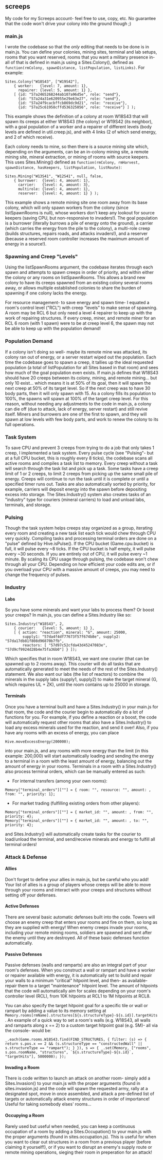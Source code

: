 ## screeps

My code for my Screeps account- feel free to use, copy, etc. No guarantee that the code won't drive your colony into the ground though ;)

### main.js

I wrote the codebase so that the *only* editing that needs to be done is in main.js. You can define your colonies, mining sites, terminal and lab setups, rooms that you want reserved, rooms that you want a military presence in- all of that is defined in main.js using a Sites.Colony(), defined as `function(rmColony, spawnDistance, listPopulation, listLinks)`. For example:

```
Sites.Colony("W18S43", ["W19S42"],
	{ worker:   {level: 7, amount: 1},
	  repairer: {level: 5, amount: 1} },
	[ {id: "57a2465268244ab107a96d5e", role: "send"},
	  {id: "57a24a31e620955e29e63e27", role: "send"},
	  {id: "57a24f9cacbffcb869dc9d21", role: "receive"},
	  {id: "57a25c61958cffd536325056", role: "receive"} ] );
```

This example shows the definition of a colony at room W18S43 that will spawn its creeps at either W18S43 (the colony) or W19S42 (its neighbor), with a goal population of a worker and a repairer of different levels (body levels are defined in util.creep.js), and with 4 links (2 of which send energy, and 2 of which receive).

Each colony needs to mine, so then there is a source mining site which, depending on the arguments, can be an in-colony mining site, a remote mining site, mineral extraction, or mining of rooms with source keepers. This uses Sites.Mining() defined as `function(rmColony, rmHarvest, spawnDistance, hasKeepers, listPopulation, listRoute)`:

```
Sites.Mining("W13S41", "W12S41", null, false,
	{ burrower:  {level: 4, amount: 1},
	  carrier:   {level: 4, amount: 3},
	  multirole: {level: 4, amount: 1},
	  reserver:  {level: 4, amount: 1} } );
```
			  
This example shows a remote mining site one room away from its base colony, which will only spawn workers from the colony (since listSpawnRooms is null), whose workers don't keep any lookout for source keepers (saving CPU, but non-responsive to invaders!). The goal population is a burrower (literally burrows a pile of energy onto the ground), a carrier (which carries the energy from the pile to the colony), a multi-role creep (builds structures, repairs roads, and attacks invaders!), and a reserver (because a reserved room controller increases the maximum amount of energy in a source!).

### Spawning and Creep "Levels"

Using the listSpawnRooms argument, the codebase iterates through each spawn and attempts to spawn creeps in order of priority, and within either the colony or any rooms on listSpawnRooms. This allows a brand new colony to have its creeps spawned from an existing colony several rooms away, or allows multiple established colonies to share the burden of spawning if one colony lacks the energy.

For resource management- to save energy and spawn time- I equated a room's control level ("RCL") with creep "levels" to make sense of spawning. A room may be RCL 6 but only need a level 4 repairer to keep up with the work of repairing structures. If every creep, miner, and remote miner for an RCL 6 room (with 1 spawn) were to be at creep level 6, the spawn may not be able to keep up with the population demand!

### Population Demand

If a colony isn't doing so well- maybe its remote mine was attacked, its colony ran out of energy, or a server restart wiped out the population. Each time the codebase goes to spawn a creep, it tallies up the ideal requested population (a total of listPopulation for all Sites based in that room) and sees how much of the goal population even exists. If main.js defines that W18S43 should have 20 creeps between its colony, mining, and remote mining... but only 10 exist... which means it is at 50% of its goal, then it will spawn the next creep at 50% of its target level. So if the next creep was to have 30 body parts, then it will only spawn with 15. As a colony fills its population to 100%, the spawns will spawn at 100% of the target creep level. For this reason, without needing any adjustments to the code in main.js, a colony can die off (due to attack, lack of energy, server restart) and still revive itself. Miners and burrowers are one of the first to spawn, and they will spawn at low levels with few body parts, and work to renew the colony to its full operations.

### Task System

To save CPU and prevent 3 creeps from trying to do a job that only takes 1 creep, I implemented a task system. Every pulse cycle (see "Pulsing"- but at a full CPU bucket, this is roughly every 8 ticks), the codebase scans all active rooms and compiles a task list to memory. Every creep without a task will search through the task list and pick up a task. Some tasks have a creep limit of 1 or 2 creeps, to limit 2 creeps from picking up the same small pile of energy. Creeps will continue to run the task until it is complete or until a specified timer runs out. Tasks are also automatically sorted by priority, for example, carriers will deposit energy into the spawn before depositing excess into storage. The Sites.Industry() system also creates tasks of an "industry" type for couriers (mineral carriers) to load and unload labs, terminals, and storage.

### Pulsing

Though the task system helps creeps stay organized as a group, iterating every room and creating a new task list each tick would chew through CPU very quickly. Compiling tasks and processing terminal orders are done on a "pulse" defined by Hive.isPulse(). If the CPU bucket (Game.cpu.bucket) is full, it will pulse every ~8 ticks. If the CPU bucket is half empty, it will pulse every ~30 seconds. If you are entirely out of CPU, it will pulse every ~1 minute. By scaling its CPU usage through pulsing, the codebase won't chew through all your CPU. Depending on how efficient your code edits are, or if you overload your CPU with a massive amount of creeps, you may need to change the frequency of pulses.

### Industry

#### Labs

So you have some minerals and want your labs to process them? Or boost your creeps? In main.js, you can define a Sites.Industry like so:

```
Sites.Industry("W18S43", 2,
	{ courier:   {level: 5, amount: 1} },            
	[ { action: "reaction", mineral: "G", amount: 25000,
		supply1: "57da4f4df77673f57f674b8e", supply2: "57da17db81f808d96870b7fb",
		reactors: [ "57d97c52cfda43d45247083e", "57d9cf9924d28b4e75fa36b0"] } ]);
```

Which specifies that in room W18S43, we want one courier (that can be spawned up to 2 rooms away). This courier will do all tasks that are automatically generated to meet the needs of the rest of the Sites.Industry() statement. We also want our labs (the list of reactors) to combine the minerals in the supply labs (supply1, supply2) to make the target mineral (G, which requires UL + ZK), until the room contains up to 25000 in storage.

#### Terminals

Once you have a terminal built and have a Sites.Industry() in your main.js for that room, the code and the courier begin to automatically do a lot of functions for you. For example, if you define a reaction or a boost, the code will automatically request other rooms that also have a Sites.Industry() to load any excess minerals used for the reaction, and send it over! Also, if you have any rooms with an excess of energy, you can place

`Hive.moveExcessEnergy(200000);`

into your main.js, and any rooms with more energy than the limit (in this example: 200,000) will start automatically loading and sending the energy to a terminal in a room with the least amount of energy, balancing out the amount of energy in your rooms. Terminals in a room with a Sites.Industry() also process terminal orders, which can be manually entered as such:

* For internal transfers (among your own rooms):

```
Memory["terminal_orders"][""] = { room: "", resource: "", amount: , from: "", priority: 1};
```
	
* For market trading (fulfilling existing orders from other players):

```
Memory["terminal_orders"][""] = { market_id: "", amount: , from: "", priority: 4};
Memory["terminal_orders"][""] = { market_id: "", amount: , to: "", priority: 4};
```

and Sites.Industry() will automatically create tasks for the courier to load/unload the terminal, and send/receive minerals and energy to fulfill all terminal orders!

### Attack & Defense

#### Allies

Don't forget to define your allies in main.js, but be careful who you add! Your list of allies is a group of players whose creeps will be able to move through your rooms and interact with your creeps and structures without setting off your defenses.

#### Active Defenses

There are several basic automatic defenses built into the code. Towers will choose an enemy creep that enters your rooms and fire on them, so long as they are supplied with energy! When enemy creeps invade your rooms, including your remote mining rooms, soldiers are spawned and sent after the enemy until they are destroyed. All of these basic defenses function automatically.

#### Passive Defenses

Passive defenses (walls and ramparts) are also an integral part of your room's defenses. When you construct a wall or rampart and have a worker or repairer available with energy, it is automatically set to build and repair your walls to a minimum "critical" hitpoint level, and then- as available- repair them to a target "maintenance" hitpoint level. The amount of hitpoints that the code will automatically aim for scales depending on your room's controller level (RCL), from 10K hitpoints at RCL1 to 1M hitpoints at RCL8. 

You can also specify the target hitpoint goal for a specific tile or wall or rampart by adding a value to its memory setting at `Memory.rooms[rmName].structures[${s.structureType}-${s.id}].targetHits`. An example of a quick way to set a room's walls (e.g. W18S43, all walls and ramparts along x == 2) to a custom target hitpoint goal (e.g. 5M)- all via the console- would be:

```
_.each(Game.rooms.W18S43.find(FIND_STRUCTURES, { filter: (s) => { return s.pos.x == 2 && (s.structureType == "constructedWall" || s.structureType == "rampart"); } }), s => { _.set(Memory, ["rooms", s.pos.roomName, "structures", `${s.structureType}-${s.id}`, "targetHits"], 5000000); });
```

#### Invading a Room

There is code written to launch an attack on another room- simply add a Sites.Invasion() to your main.js with the proper arguments (found in sites.invasion.js) and the code will spawn the requested army, rally at a designated spot, move in once assembled, and attack a pre-defined list of targets or automatically attack enemy structures in order of importance! Useful for taking somebody elses' rooms...

#### Occupying a Room

Rarely used but useful when needed, you can keep a continuous occupation of a room by adding a Sites.Occupation() to your main.js with the proper arguments (found in sites.occupation.js). This is useful for when you want to clear out structures in a room from a previous player (before claiming it yourself!), or if you want to disrupt an enemy's supply route or remote mining operations, sieging their room in preperation for an attack!










